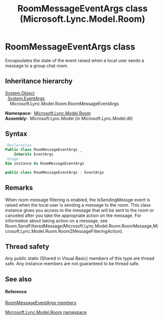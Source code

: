 ﻿---
title: RoomMessageEventArgs class (Microsoft.Lync.Model.Room)
TOCTitle: RoomMessageEventArgs class
ms:assetid: T:Microsoft.Lync.Model.Room.RoomMessageEventArgs_DI_3_UC_OCS14MrefLyncWPF
ms:mtpsurl: https://msdn.microsoft.com/en-us/library/microsoft.lync.model.room.roommessageeventargs_di_3_uc_ocs14mreflyncwpf(v=office.15)
ms:contentKeyID: 48598697
ms.date: 07/28/2014
mtps_version: v=office.15
f1_keywords:
- Microsoft.Lync.Model.Room.RoomMessageEventArgs
dev_langs:
- CSharp
- JScript
- VB
- other
---

# RoomMessageEventArgs class

Encapsulates the state of the event raised when a local user sends a message to a group chat room.

## Inheritance hierarchy

[System.Object](http://msdn2.microsoft.com/en-us/library/e5kfa45b)  
  [System.EventArgs](http://msdn2.microsoft.com/en-us/library/118wxtk3)  
    Microsoft.Lync.Model.Room.RoomMessageEventArgs  

**Namespace:**  [Microsoft.Lync.Model.Room](microsoft-lync-model-room-namespace_2.md)  
**Assembly:**  Microsoft.Lync.Model (in Microsoft.Lync.Model.dll)

## Syntax

``` vb
'Declaration
Public Class RoomMessageEventArgs _
    Inherits EventArgs
'Usage
Dim instance As RoomMessageEventArgs
```

``` csharp
public class RoomMessageEventArgs : EventArgs
```

## Remarks

When room message filtering is enabled, the IsSendingMessge event is raised when the local user is sending a message to the room. This class instance gives you access to the message that will be sent to the room or canceled after you take the appropriate action on the message. For information about taking action on a message, see Room.SendFilteredMessage(Microsoft.Lync.Model.Room.RoomMessage,Microsoft.Lync.Model.Room.RoomZMessageFilteringAction).

## Thread safety

Any public static (Shared in Visual Basic) members of this type are thread safe. Any instance members are not guaranteed to be thread safe.

## See also

#### Reference

[RoomMessageEventArgs members](roommessageeventargs-members-microsoft-lync-model-room_2.md)

[Microsoft.Lync.Model.Room namespace](microsoft-lync-model-room-namespace_2.md)

